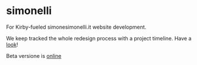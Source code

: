 simonelli
=========

For Kirby-fueled simonesimonelli.it website development.

We keep tracked the whole redesign process with a project timeline. Have a [look](http://aminalhazwani.github.io/projects/simonesimonelli/)!

Beta versione is [online](www.simonesimonelli.it/beta/)
